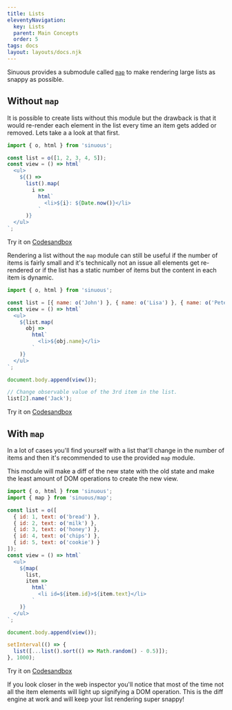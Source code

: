```yaml
---
title: Lists
eleventyNavigation:
  key: Lists
  parent: Main Concepts
  order: 5
tags: docs
layout: layouts/docs.njk
---
```


Sinuous provides a submodule called [`map`](https://github.com/luwes/sinuous/tree/main/src/map) to make rendering large lists as snappy as possible.

## Without `map`

It is possible to create lists without this module but the drawback is that it would re-render each element in the list every time an item gets added or removed. Lets take a a look at that first.

```js
import { o, html } from 'sinuous';

const list = o([1, 2, 3, 4, 5]);
const view = () => html`
  <ul>
    ${() =>
      list().map(
        i =>
          html`
            <li>${i}: ${Date.now()}</li>
          `
      )}
  </ul>
`;
```

Try it on [Codesandbox](https://codesandbox.io/s/sinuous-naive-list-sple7)

Rendering a list without the `map` module can still be useful if the number of items is fairly small and it's technically not an issue all elements get re-rendered or if the list has a static number of items but the content in each item is dynamic.

```js
import { o, html } from 'sinuous';

const list = [{ name: o('John') }, { name: o('Lisa') }, { name: o('Pete') }];
const view = () => html`
  <ul>
    ${list.map(
      obj =>
        html`
          <li>${obj.name}</li>
        `
    )}
  </ul>
`;

document.body.append(view());

// Change observable value of the 3rd item in the list.
list[2].name('Jack');
```

Try it on [Codesandbox](https://codesandbox.io/s/sinuous-static-list-nyr2e)

## With `map`

In a lot of cases you'll find yourself with a list that'll change in the number of items and then it's recommended to use the provided `map` module.

This module will make a diff of the new state with the old state and make the least amount of DOM operations to create the new view.

```js
import { o, html } from 'sinuous';
import { map } from 'sinuous/map';

const list = o([
  { id: 1, text: o('bread') },
  { id: 2, text: o('milk') },
  { id: 3, text: o('honey') },
  { id: 4, text: o('chips') },
  { id: 5, text: o('cookie') }
]);
const view = () => html`
  <ul>
    ${map(
      list,
      item =>
        html`
          <li id=${item.id}>${item.text}</li>
        `
    )}
  </ul>
`;

document.body.append(view());

setInterval(() => {
  list([...list().sort(() => Math.random() - 0.5)]);
}, 1000);
```

Try it on [Codesandbox](https://codesandbox.io/s/sinuous-map-0ju3y)

If you look closer in the web inspector you'll notice that most of the time not all the item elements will light up signifying a DOM operation. This is the diff engine at work and will keep your list rendering super snappy!
